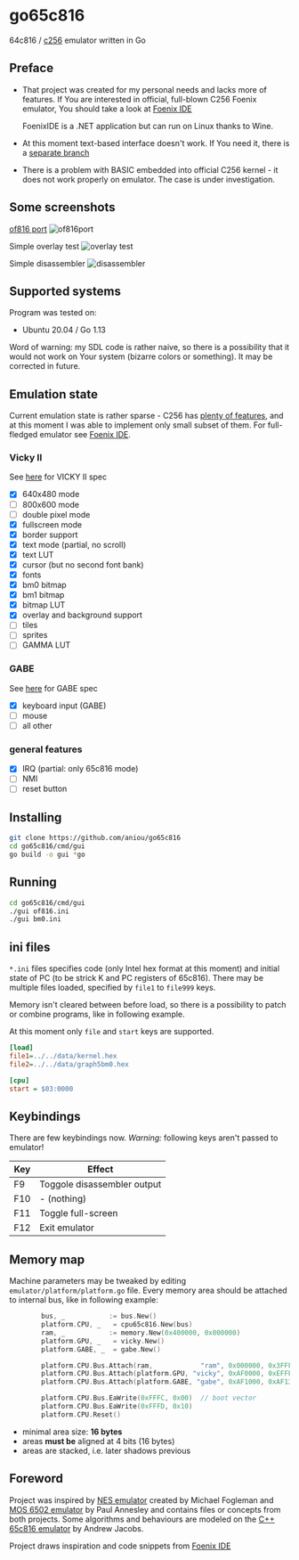 # go65c816
64c816 / [c256](https://c256foenix.com/) emulator written in Go

## Preface

* That project was created for my personal needs and lacks more of features.
  If You are interested in official, full-blown C256 Foenix emulator, You
  should take a look at [Foenix IDE](https://github.com/Trinity-11/FoenixIDE)

  FoenixIDE is a .NET application but can run on Linux thanks to Wine.

* At this moment text-based interface doesn't work. If You need it, there
  is a [separate branch](https://github.com/aniou/go65c816/tree/tui)

* There is a problem with BASIC embedded into official C256 kernel - it
  does not work properly on emulator. The case is under investigation.

## Some screenshots

[of816 port](https://github.com/aniou/of816/tree/C256/platforms/C256)
![of816port](images/of816.png)

Simple overlay test
![overlay test](images/graph5bm0.png)

Simple disassembler
![disassembler](images/disasm.png)

## Supported systems

Program was tested on:

* Ubuntu 20.04 / Go 1.13
 
Word of warning: my SDL code is rather naive, so there is a possibility that
it would not work on Your system (bizarre colors or something). It may be
corrected in future.

## Emulation state

Current emulation state is rather sparse - C256 has 
[plenty of features](https://wiki.c256foenix.com/index.php?title=Main_Page),
and at this moment I was able to implement only small subset of them. For
full-fledged emulator see [Foenix IDE](https://github.com/Trinity-11/FoenixIDE).

### Vicky II

See [here](https://wiki.c256foenix.com/index.php?title=VICKY_II) for VICKY II spec

- [x] 640x480 mode
- [ ] 800x600 mode
- [ ] double pixel mode
- [x] fullscreen mode
- [x] border support
- [x] text mode (partial, no scroll)
- [x] text LUT
- [x] cursor (but no second font bank)
- [x] fonts
- [x] bm0 bitmap
- [x] bm1 bitmap
- [x] bitmap LUT
- [x] overlay and background support
- [ ] tiles
- [ ] sprites
- [ ] GAMMA LUT

### GABE

See [here](https://wiki.c256foenix.com/index.php?title=GABE) for GABE spec

- [x] keyboard input (GABE)
- [ ] mouse
- [ ] all other

### general features

- [x] IRQ (partial: only 65c816 mode)
- [ ] NMI
- [ ] reset button

## Installing

```bash
git clone https://github.com/aniou/go65c816
cd go65c816/cmd/gui
go build -o gui *go
```

## Running

```bash
cd go65c816/cmd/gui
./gui of816.ini 
./gui bm0.ini
```

## ini files

`*.ini` files specifies code (only Intel hex format at this moment) and 
initial state of PC (to be strick K and PC registers of 65c816). There
may be multiple files loaded, specified by `file1` to `file999` keys.

Memory isn't cleared between before load, so there is a possibility to
patch or combine programs, like in following example.

At this moment only `file` and `start` keys are supported.

```ini
[load]
file1=../../data/kernel.hex
file2=../../data/graph5bm0.hex

[cpu]
start = $03:0000
```

## Keybindings

There are few keybindings now. 
*Warning:* following keys aren't passed to emulator!

|Key     |Effect
---------|---------------------------
F9       |Toggole disassembler output
F10      |- (nothing)
F11      |Toggle full-screen
F12      |Exit emulator

## Memory map

Machine parameters may be tweaked by editing `emulator/platform/platform.go` file. Every memory area should be attached to internal bus, like in following example:

```go
        bus, _           := bus.New()
        platform.CPU, _   = cpu65c816.New(bus)
        ram, _           := memory.New(0x400000, 0x000000)
        platform.GPU, _   = vicky.New()
        platform.GABE, _  = gabe.New()

        platform.CPU.Bus.Attach(ram,            "ram", 0x000000, 0x3FFFFF)
        platform.CPU.Bus.Attach(platform.GPU, "vicky", 0xAF0000, 0xEFFFFF)
        platform.CPU.Bus.Attach(platform.GABE, "gabe", 0xAF1000, 0xAF13FF)

        platform.CPU.Bus.EaWrite(0xFFFC, 0x00)  // boot vector
        platform.CPU.Bus.EaWrite(0xFFFD, 0x10)
        platform.CPU.Reset()

```

 * minimal area size: **16 bytes**
 * areas **must be** aligned at 4 bits (16 bytes)
 * areas are stacked, i.e. later shadows previous 

## Foreword

Project was inspired by [NES emulator](https://github.com/fogleman/nes) created by Michael Fogleman and [MOS 6502 emulator](https://github.com/pda/go6502) by Paul Annesley and contains files or concepts from both projects. Some algorithms and behaviours are modeled on the [C++ 65c816 emulator](https://github.com/andrew-jacobs/emu816) by Andrew Jacobs.

Project draws inspiration and code snippets from [Foenix IDE](https://github.com/Trinity-11/FoenixIDE)

